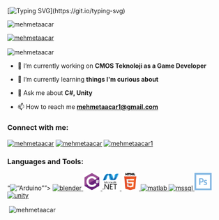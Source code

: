 [![Typing SVG](https://readme-typing-svg.demolab.com?font=Fira+Code&pause=1000&color=E6F70E&width=435&lines=Hi!+I'm+Mehmet.;I'm+Game+Developer+from+Turkey.)](https://git.io/typing-svg)

<p align="left"> <img src="https://komarev.com/ghpvc/?username=mehmetaacar&label=Profile%20views&color=0e75b6&style=flat" alt="mehmetaacar" /> </p>

<p align="left"> <a href="https://twitter.com/mehmetaacar" target="blank"><img src="https://img.shields.io/twitter/follow/mehmetaacar?logo=twitter&style=for-the-badge" alt="mehmetaacar" /></a> </p>

<p><img align="center" src="https://github-readme-streak-stats.herokuapp.com/?user=mehmetaacar&" alt="mehmetaacar" /></p>


- 🔭 I’m currently working on **CMOS Teknoloji as a Game Developer**

- 🌱 I’m currently learning **things I'm curious about**

- 💬 Ask me about **C#, Unity**

- 📫 How to reach me **mehmetaacar1@gmail.com**

<h3 align="left">Connect with me:</h3>
<p align="left">
<a href="https://twitter.com/mehmetaacar" target="blank"><img align="center" src="https://raw.githubusercontent.com/rahuldkjain/github-profile-readme-generator/master/src/images/icons/Social/twitter.svg" alt="mehmetaacar" height="30" width="40" /></a>
<a href="https://linkedin.com/in/mehmetaacar" target="blank"><img align="center" src="https://raw.githubusercontent.com/rahuldkjain/github-profile-readme-generator/master/src/images/icons/Social/linked-in-alt.svg" alt="mehmetaacar" height="30" width="40" /></a>
<a href="https://instagram.com/mehmetaacar1" target="blank"><img align="center" src="https://raw.githubusercontent.com/rahuldkjain/github-profile-readme-generator/master/src/images/icons/Social/instagram.svg" alt="mehmetaacar1" height="30" width="40" /></a>
</p>

<h3 align="left">Languages and Tools:</h3>
<p align="left">  “<img alt=“Arduino” src=“https://img.shields.io/badge/-Arduino-blue”>”> </a> <a href="https://www.blender.org/" target="_blank" rel="noreferrer"> <img src="https://download.blender.org/branding/community/blender_community_badge_white.svg" alt="blender" width="40" height="40"/> </a> <a href="https://www.w3schools.com/cs/" target="_blank" rel="noreferrer"> <img src="https://raw.githubusercontent.com/devicons/devicon/master/icons/csharp/csharp-original.svg" alt="csharp" width="40" height="40"/> </a> <a href="https://dotnet.microsoft.com/" target="_blank" rel="noreferrer"> <img src="https://raw.githubusercontent.com/devicons/devicon/master/icons/dot-net/dot-net-original-wordmark.svg" alt="dotnet" width="40" height="40"/> </a> <a href="https://www.w3.org/html/" target="_blank" rel="noreferrer"> <img src="https://raw.githubusercontent.com/devicons/devicon/master/icons/html5/html5-original-wordmark.svg" alt="html5" width="40" height="40"/> </a> <a href="https://www.mathworks.com/" target="_blank" rel="noreferrer"> <img src="https://upload.wikimedia.org/wikipedia/commons/2/21/Matlab_Logo.png" alt="matlab" width="40" height="40"/> </a> <a href="https://www.microsoft.com/en-us/sql-server" target="_blank" rel="noreferrer"> <img src="https://www.svgrepo.com/show/303229/microsoft-sql-server-logo.svg" alt="mssql" width="40" height="40"/> </a> <a href="https://www.photoshop.com/en" target="_blank" rel="noreferrer"> <img src="https://raw.githubusercontent.com/devicons/devicon/master/icons/photoshop/photoshop-line.svg" alt="photoshop" width="40" height="40"/> </a> <a href="https://unity.com/" target="_blank" rel="noreferrer"> <img src="https://www.vectorlogo.zone/logos/unity3d/unity3d-icon.svg" alt="unity" width="40" height="40"/> </a> </p>


<p>&nbsp;<img align="center" src="https://github-readme-stats.vercel.app/api?username=mehmetaacar&show_icons=true&locale=en" alt="mehmetaacar" /></p>

